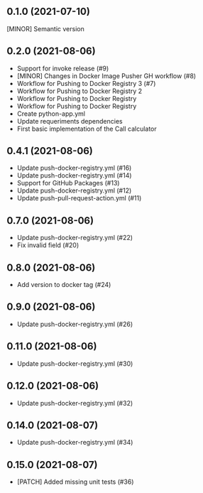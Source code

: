 
0.1.0 (2021-07-10)
------------------
[MINOR] Semantic version


0.2.0 (2021-08-06)
------------------
- Support for invoke release (#9)
- [MINOR] Changes in Docker Image Pusher GH workflow (#8)
- Workflow for Pushing to Docker Registry 3 (#7)
- Workflow for Pushing to Docker Registry 2
- Workflow for Pushing to Docker Registry
- Workflow for Pushing to Docker Registry
- Create python-app.yml
- Update requeriments dependencies
- First basic implementation of the Call calculator


0.4.1 (2021-08-06)
------------------
- Update push-docker-registry.yml (#16)
- Update push-docker-registry.yml (#14)
- Support for GitHub Packages (#13)
- Update push-docker-registry.yml (#12)
- Update push-pull-request-action.yml (#11)


0.7.0 (2021-08-06)
------------------
- Update push-docker-registry.yml (#22)
- Fix invalid field (#20)


0.8.0 (2021-08-06)
------------------
- Add version to docker tag (#24)


0.9.0 (2021-08-06)
------------------
- Update push-docker-registry.yml (#26)


0.11.0 (2021-08-06)
-------------------
- Update push-docker-registry.yml (#30)


0.12.0 (2021-08-06)
-------------------
- Update push-docker-registry.yml (#32)

0.14.0 (2021-08-07)
-------------------
- Update push-docker-registry.yml (#34)


0.15.0 (2021-08-07)
-------------------
- [PATCH] Added missing unit tests (#36)

